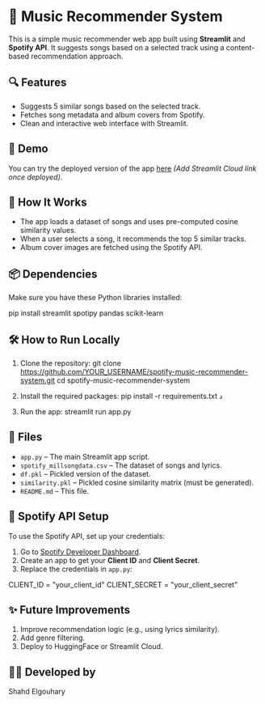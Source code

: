 # 🎵 Music Recommender System

This is a simple music recommender web app built using **Streamlit** and **Spotify API**. It suggests songs based on a selected track using a content-based recommendation approach.

## 🔍 Features

- Suggests 5 similar songs based on the selected track.
- Fetches song metadata and album covers from Spotify.
- Clean and interactive web interface with Streamlit.

## 🚀 Demo

You can try the deployed version of the app [here](#) *(Add Streamlit Cloud link once deployed)*.

## 🧠 How It Works

- The app loads a dataset of songs and uses pre-computed cosine similarity values.
- When a user selects a song, it recommends the top 5 similar tracks.
- Album cover images are fetched using the Spotify API.

## 📦 Dependencies

Make sure you have these Python libraries installed:

pip install streamlit spotipy pandas scikit-learn

## 🛠️ How to Run Locally

1. Clone the repository:
git clone https://github.com/YOUR_USERNAME/spotify-music-recommender-system.git
cd spotify-music-recommender-system

2. Install the required packages:
pip install -r requirements.txt
د
3. Run the app:
streamlit run app.py

## 📁 Files

- `app.py` – The main Streamlit app script.
- `spotify_millsongdata.csv` – The dataset of songs and lyrics.
- `df.pkl` – Pickled version of the dataset.
- `similarity.pkl` – Pickled cosine similarity matrix (must be generated).
- `README.md` – This file.

## 🔑 Spotify API Setup

To use the Spotify API, set up your credentials:

1. Go to [Spotify Developer Dashboard](https://developer.spotify.com/dashboard/).
2. Create an app to get your **Client ID** and **Client Secret**.
3. Replace the credentials in `app.py`:


CLIENT_ID = "your_client_id"
CLIENT_SECRET = "your_client_secret"

## ✨ Future Improvements
1. Improve recommendation logic (e.g., using lyrics similarity).
2. Add genre filtering.
3. Deploy to HuggingFace or Streamlit Cloud.

## 👩‍💻 Developed by
 Shahd Elgouhary
```python
